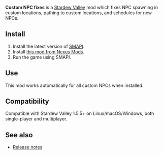 ﻿**Custom NPC fixes** is a [Stardew Valley](http://stardewvalley.net/) mod which fixes NPC spawning
in custom locations, pathing to custom locations, and schedules for new NPCs.

## Install
1. Install the latest version of [SMAPI](https://smapi.io).
2. Install [this mod from Nexus Mods](http://www.nexusmods.com/stardewvalley/mods/3849).
3. Run the game using SMAPI.

## Use
This mod works automatically for all custom NPCs when installed.

## Compatibility
Compatible with Stardew Valley 1.5.5+ on Linux/macOS/Windows, both single-player and multiplayer.

## See also
* [Release notes](release-notes.md)
